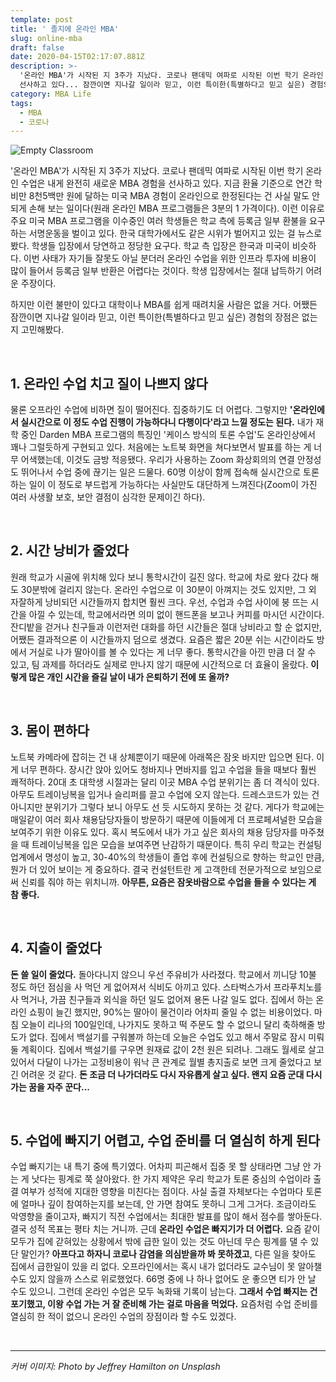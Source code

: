 ```yaml
---
template: post
title: ' 졸지에 온라인 MBA'
slug: online-mba
draft: false
date: 2020-04-15T02:17:07.881Z
description: >-
  '온라인 MBA'가 시작된 지 3주가 지났다. 코로나 팬데믹 여파로 시작된 이번 학기 온라인 수업은 내게 완전히 새로운 MBA 경험을
  선사하고 있다... 잠깐이면 지나갈 일이라 믿고, 이런 특이한(특별하다고 믿고 싶은) 경험의 장점은 없는지 고민해봤다.
category: MBA Life
tags:
  - MBA
  - 코로나
---
```

![Empty Classroom](/media/jeffrey-hamilton-jrre6er0py0-unsplash.jpg "Empty Classroom")

'온라인 MBA'가 시작된 지 3주가 지났다. 코로나 팬데믹 여파로 시작된 이번 학기 온라인 수업은 내게 완전히 새로운 MBA 경험을 선사하고 있다. 지금 환율 기준으로 연간 학비만 8천5백만 원에 달하는 미국 MBA 경험이 온라인으로 한정된다는 건 사실 말도 안 되게 손해 보는 일이다(원래 온라인 MBA 프로그램들은 3분의 1 가격이다). 이런 이유로 주요 미국 MBA 프로그램을 이수중인 여러 학생들은 학교 측에 등록금 일부 환불을 요구하는 서명운동을 벌이고 있다. 한국 대학가에서도 같은 시위가 벌어지고 있는 걸 뉴스로 봤다. 학생들 입장에서 당연하고 정당한 요구다. 학교 측 입장은 한국과 미국이 비슷하다. 이번 사태가 자기들 잘못도 아닐 분더러 온라인 수업을 위한 인프라 투자에 비용이 많이 들어서 등록금 일부 반환은 어렵다는 것이다. 학생 입장에서는 절대 납득하기 어려운 주장이다.

하지만 이런 불만이 있다고 대학이나 MBA를 쉽게 때려치울 사람은 없을 거다. 어쨌든 잠깐이면 지나갈 일이라 믿고, 이런 특이한(특별하다고 믿고 싶은) 경험의 장점은 없는지 고민해봤다.

<br/>

## 1. 온라인 수업 치고 질이 나쁘지 않다

물론 오프라인 수업에 비하면 질이 떨어진다. 집중하기도 더 어렵다. 그렇지만 **'온라인에서 실시간으로 이 정도 수업 진행이 가능하다니 다행이다'라고 느낄 정도는 된다.** 내가 재학 중인 Darden MBA 프로그램의 특징인 '케이스 방식의 토론 수업'도 온라인상에서 꽤나 그럴듯하게 구현되고 있다. 처음에는 노트북 화면을 쳐다보면서 발표를 하는 게 너무 어색했는데, 이것도 금방 적응됐다. 우리가 사용하는 Zoom 화상회의의 연결 안정성도 뛰어나서 수업 중에 끊기는 일은 드물다. 60명 이상이 함께 접속해 실시간으로 토론하는 일이 이 정도로 부드럽게 가능하다는 사실만도 대단하게 느껴진다(Zoom이 가진 여러 사생활 보호, 보안 결점이 심각한 문제이긴 하다).

<br/>

## 2. 시간 낭비가 줄었다

원래 학교가 시골에 위치해 있다 보니 통학시간이 길진 않다. 학교에 차로 왔다 갔다 해도 30분밖에 걸리지 않는다. 온라인 수업으로 이 30분이 아껴지는 것도 있지만, 그 외 자잘하게 낭비되던 시간들까지 합치면 훨씬 크다. 우선, 수업과 수업 사이에 붕 뜨는 시간을 아낄 수 있는데, 학교에서라면 의미 없이 핸드폰을 보고나 커피를 마시던 시간이다. 잔디밭을 걷거나 친구들과 이런저런 대화를 하던 시간들은 절대 낭비라고 할 순 없지만, 어쨌든 결과적으론 이 시간들까지 덤으로 생겼다. 요즘은 짧은 20분 쉬는 시간이라도 방에서 거실로 나가 딸아이를 볼 수 있다는 게 너무 좋다. 통학시간을 아낀 만큼 더 잘 수 있고, 팀 과제를 하더라도 실제로 만나지 않기 때문에 시간적으로 더 효율이 올랐다. **이렇게 많은 개인 시간을 즐길 날이 내가 은퇴하기 전에 또 올까?**

<br/>

## 3. 몸이 편하다

노트북 카메라에 잡히는 건 내 상체뿐이기 때문에 아래쪽은 잠옷 바지만 입으면 된다. 이게 너무 편하다. 장시간 앉아 있어도 청바지나 면바지를 입고 수업을 들을 때보다 훨씬 쾌적하다. 20대 초 대학생 시절과는 달리 이곳 MBA 수업 분위기는 좀 더 격식이 있다. 아무도 트레이닝복을 입거나 슬리퍼를 끌고 수업에 오지 않는다. 드레스코드가 있는 건 아니지만 분위기가 그렇다 보니 아무도 선 듯 시도하지 못하는 것 같다. 게다가 학교에는 매일같이 여러 회사 채용담당자들이 방문하기 때문에 이들에게 더 프로페셔널한 모습을 보여주기 위한 이유도 있다. 혹시 복도에서 내가 가고 싶은 회사의 채용 담당자를 마주쳤을 때 트레이닝복을 입은 모습을 보여주면 난감하기 때문이다. 특히 우리 학교는 컨설팅 업계에서 명성이 높고, 30-40%의 학생들이 졸업 후에 컨설팅으로 향하는 학교인 만큼, 뭔가 더 있어 보이는 게 중요하다. 결국 컨설턴트란 게 고객한테 전문가적으로 보임으로써 신뢰를 줘야 하는 위치니까. **아무튼, 요즘은 잠옷바람으로 수업을 들을 수 있다는 게 참 좋다.**

<br/>

## 4. 지출이 줄었다

**돈 쓸 일이 줄었다.** 돌아다니지 않으니 우선 주유비가 사라졌다. 학교에서 끼니당 10불 정도 하던 점심을 사 먹던 게 없어져서 식비도 아끼고 있다. 스타벅스가서 프라푸치노를 사 먹거나, 가끔 친구들과 외식을 하던 일도 없어져 용돈 나갈 일도 없다. 집에서 하는 온라인 쇼핑이 늘긴 했지만, 90%는 딸아이 물건이라 어차피 줄일 수 없는 비용이었다. 마침 오늘이 리나의 100일인데, 나가지도 못하고 떡 주문도 할 수 없으니 달리 축하해줄 방도가 없다. 집에서 백설기를 구워볼까 하는데 오늘은 수업도 있고 해서 주말로 잠시 미뤄둘 계획이다. 집에서 백설기를 구우면 원재료 값이 2천 원은 되려나. 그래도 월세로 살고 있어서 다달이 나가는 고정비용이 워낙 큰 관계로 월별 총지출로 보면 크게 줄었다고 보긴 어려운 것 같다. **돈 조금 더 나가더라도 다시 자유롭게 살고 싶다. 왠지 요즘 군대 다시 가는 꿈을 자주 꾼다...**

<br/>

## 5. 수업에 빠지기 어렵고, 수업 준비를 더 열심히 하게 된다

수업 빠지기는 내 특기 중에 특기였다. 어차피 피곤해서 집중 못 할 상태라면 그냥 안 가는 게 낫다는 핑계로 쭉 살아왔다. 한 가지 제약은 우리 학교가 토론 중심의 수업이라 출결 여부가 성적에 지대한 영향을 미친다는 점이다. 사실 출결 자체보다는 수업마다 토론에 얼마나 깊이 참여하는지를 보는데, 안 가면 참여도 못하니 그게 그거다. 조금이라도 악영향을 줄이고자, 빠지기 직전 수업에서는 최대한 발표를 많이 해서 점수를 쌓아둔다. 결국 성적 목표는 평타 치는 거니까. 근데 **온라인 수업은 빠지기가 더 어렵다.** 요즘 같이 모두가 집에 갇혀있는 상황에서 밖에 급한 일이 있는 것도 아닌데 무슨 핑계를 댈 수 있단 말인가? **아프다고 하자니 코로나 감염을 의심받을까 봐 못하겠고**, 다른 일을 찾아도 집에서 급한일이 있을 리 없다. 오프라인에서는 혹시 내가 없더라도 교수님이 못 알아챌 수도 있지 않을까 스스로 위로했었다. 66명 중에 나 하나 없어도 운 좋으면 티가 안 날 수도 있으니. 그런데 온라인 수업은 모두 녹화돼 기록이 남는다. **그래서 수업 빠지는 건 포기했고, 이왕 수업 가는 거 잘 준비해 가는 걸로 마음을 먹었다.** 요즘처럼 수업 준비를 열심히 한 적이 없으니 온라인 수업의 장점이라 할 수도 있겠다.

<br/>

- - -

_커버 이미지: Photo by Jeffrey Hamilton on Unsplash_
